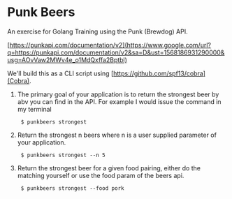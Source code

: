 # Punk Beers

An exercise for Golang Training using the Punk (Brewdog) API.

[https://punkapi.com/documentation/v2](https://www.google.com/url?q=https://punkapi.com/documentation/v2&sa=D&ust=1568186931290000&usg=AOvVaw2MWv4e_o1MdQxffa2Bptbl)

We'll build this as a CLI script using [https://github.com/spf13/cobra](Cobra).

1. The primary goal of your application is to return the strongest beer by abv you can find in the API. For example I would issue the command in my terminal

        $ punkbeers strongest

2. Return the strongest n beers where n is a user supplied parameter of your application.

        $ punkbeers strongest --n 5

3. Return the strongest beer for a given food pairing, either do the matching yourself or use the food param of the beers api.

        $ punkbeers strongest --food pork
